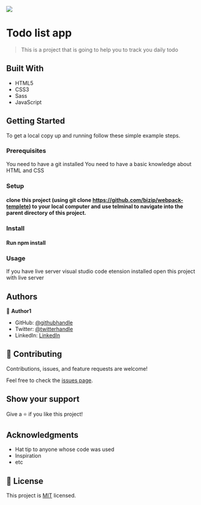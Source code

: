 ![](https://img.shields.io/badge/Microverse-blueviolet)

# Todo list app

> This is a project that is going to help you to track you daily todo

## Built With

- HTML5
- CSS3
- Sass
- JavaScript

## Getting Started

To get a local copy up and running follow these simple example steps.

### Prerequisites

You need to have a git installed
You need to have a basic knowledge about HTML and CSS

### Setup

#### clone this project (using git clone https://github.com/bizip/webpack-templete) to your local computer and use telminal to navigate into the parent directory of this project.

### Install

#### Run npm install

### Usage

If you have live server visual studio code etension installed open this project with live server

## Authors

👤 **Author1**

- GitHub: [@githubhandle](https://github.com/bizip)
- Twitter: [@twitterhandle](https://twitter.com/BizimunguPasca9)
- LinkedIn: [LinkedIn](www.linkedin.com/in/bizimungu)

## 🤝 Contributing

Contributions, issues, and feature requests are welcome!

Feel free to check the [issues page](../../issues/).

## Show your support

Give a ⭐️ if you like this project!

## Acknowledgments

- Hat tip to anyone whose code was used
- Inspiration
- etc

## 📝 License

This project is [MIT](./MIT.md) licensed.

<!-- npm i -d  -->
